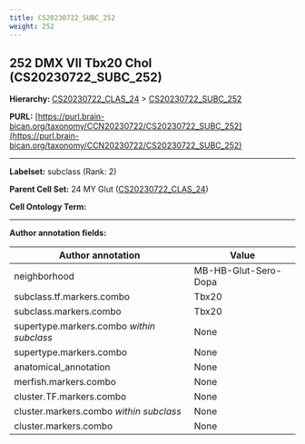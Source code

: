 ```yaml
---
title: CS20230722_SUBC_252
weight: 252
---
```

## 252 DMX VII Tbx20 Chol (CS20230722_SUBC_252)
<b>Hierarchy: </b>
[CS20230722_CLAS_24](../CS20230722_CLAS_24) >
[CS20230722_SUBC_252](../CS20230722_SUBC_252)

**PURL:** [https://purl.brain-bican.org/taxonomy/CCN20230722/CS20230722_SUBC_252](https://purl.brain-bican.org/taxonomy/CCN20230722/CS20230722_SUBC_252)

---


**Labelset:** subclass (Rank: 2)

**Parent Cell Set:** 24 MY Glut ([CS20230722_CLAS_24](../CS20230722_CLAS_24))



**Cell Ontology Term:** 

[MARKER GENES.]: #


---

[TRANSFERRED ANNOTATIONS.]: #


[AUTHOR ANNOTATION FIELDS.]: #


**Author annotation fields:**

| Author annotation | Value |
|-------------------|-------|
|neighborhood|MB-HB-Glut-Sero-Dopa|
|subclass.tf.markers.combo|Tbx20|
|subclass.markers.combo|Tbx20|
|supertype.markers.combo _within subclass_|None|
|supertype.markers.combo|None|
|anatomical_annotation|None|
|merfish.markers.combo|None|
|cluster.TF.markers.combo|None|
|cluster.markers.combo _within subclass_|None|
|cluster.markers.combo|None|
